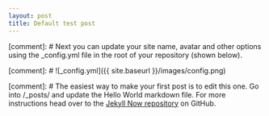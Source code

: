 ```yaml
---
layout: post
title: Default test post
---
```


[comment]: # Next you can update your site name, avatar and other options using the _config.yml file in the root of your repository (shown below).


[comment]: #  ![_config.yml]({{ site.baseurl }}/images/config.png)


[comment]: # The easiest way to make your first post is to edit this one. Go into /_posts/ and update the Hello World markdown file. For more instructions head over to the [Jekyll Now repository](https://github.com/barryclark/jekyll-now) on GitHub.
